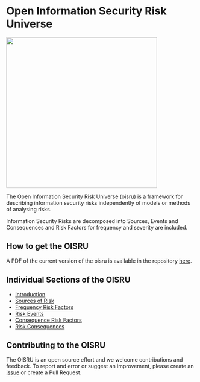 # Open Information Security Risk Universe

<img src="cover.jpg" width=400 align="middle">

The Open Information Security Risk Universe (oisru) is a framework for describing information security risks independently of models or methods of analysing risks.

Information Security Risks are decomposed into Sources, Events and Consequences and Risk Factors for frequency and severity are included.

## How to get the OISRU

A PDF of the current version of the oisru is available in the repository [here](https://github.com/oracuk/oisru/blob/master/oisru.pdf).

## Individual Sections of the OISRU

- [Introduction](00-c-intro.md)
- [Sources of Risk](01-a-sources.md)
- [Frequency Risk Factors](02-a-frequency-factors.md)
- [Risk Events](03-a-events.md)
- [Consequence Risk Factors](04-a-consequence-factors.md)
- [Risk Consequences](05-a-consequences.md)

## Contributing to the OISRU
The OISRU is an open source effort and we welcome contributions and feedback.
To report and error or suggest an improvement, please create an [issue](https://github.com/oracuk/oisru/issues "Github issues") or create a Pull Request.
